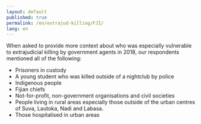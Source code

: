 ```yaml
---
layout: default
published: true
permalink: /en/extrajud-killing/FJI/
lang: en
---
```


When asked to provide more context about who was especially vulnerable to extrajudicial killing by government agents in 2018, our respondents mentioned all of the following:
-	Prisoners in custody
-	A young student who was killed outside of a nightclub by police
-	Indigenous people
-	Fijian chiefs
-	Not-for-profit, non-government organisations and civil societies
-	People living in rural areas especially those outside of the urban centres of Suva, Lautoka, Nadi and Labasa.
-	Those hospitalised in urban areas

